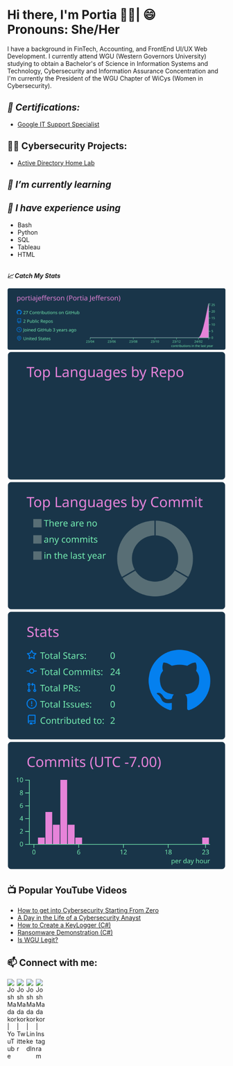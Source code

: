 <h1>Hi there, I'm Portia 👋🏾| 😄 Pronouns: She/Her<br/></h1>

I have a background in FinTech, Accounting, and FrontEnd UI/UX Web Development. I currently attend WGU (Western Governors University) studying to obtain a Bachelor's of Science in Information Systems and Technology, Cybersecurity and Information Assurance Concentration and I'm currently the President of the WGU Chapter of WiCys (Women in Cybersecurity).

*<h2>📘 Certifications:</h2>*
* [Google IT Support Specialist](https://github.com/joshmadakor1/Algorithms-Practice)
  
<h2>👨‍💻 Cybersecurity Projects:</h2>

  - [Active Directory Home Lab](https://github.com/portiajefferson/ActiveDirectoryLab/blob/main/README.md)

*<h2>🌱 I’m currently learning</h2>*

*<h2>🌟 I have experience using</h2>*
* Bash
* Python
* SQL
* Tableau
* HTML

*<br><b>📈 Catch My Stats</b></br>*



[![](https://raw.githubusercontent.com/portiajefferson/portiajefferson/main/profile-summary-card-output/cobalt/0-profile-details.svg)](https://github.com/vn7n24fzkq/github-profile-summary-cards)
[![](https://raw.githubusercontent.com/portiajefferson/portiajefferson/main/profile-summary-card-output/cobalt/1-repos-per-language.svg)](https://github.com/vn7n24fzkq/github-profile-summary-cards) [![](https://raw.githubusercontent.com/portiajefferson/portiajefferson/main/profile-summary-card-output/cobalt/2-most-commit-language.svg)](https://github.com/vn7n24fzkq/github-profile-summary-cards)
[![](https://raw.githubusercontent.com/portiajefferson/portiajefferson/main/profile-summary-card-output/cobalt/3-stats.svg)](https://github.com/vn7n24fzkq/github-profile-summary-cards) [![](https://raw.githubusercontent.com/portiajefferson/portiajefferson/main/profile-summary-card-output/cobalt/4-productive-time.svg)](https://github.com/vn7n24fzkq/github-profile-summary-cards)




<h2>📺 Popular YouTube Videos</h2>

- [How to get into Cybersecurity Starting From Zero](https://www.youtube.com/watch?v=a83ASGn_V_s)
- [A Day in the Life of a Cybersecurity Anayst](https://www.youtube.com/watch?v=uHy3oM7NnoU)
- [How to Create a KeyLogger (C#)](https://www.youtube.com/watch?v=N-L9hklSlNk)
- [Ransomware Demonstration (C#)](https://www.youtube.com/watch?v=OfvdQeh79s0)
- [Is WGU Legit?](https://www.youtube.com/watch?v=E2MwRWxDBkA)

<h2>📫 Connect with me:</h2>

[<img align="left" alt="JoshMadakor | YouTube" width="22px" src="https://cdn.jsdelivr.net/npm/simple-icons@v3/icons/youtube.svg" />][youtube]
[<img align="left" alt="JoshMadakor | Twitter" width="22px" src="https://cdn.jsdelivr.net/npm/simple-icons@v3/icons/twitter.svg" />][twitter]
[<img align="left" alt="JoshMadakor | LinkedIn" width="22px" src="https://cdn.jsdelivr.net/npm/simple-icons@v3/icons/linkedin.svg" />][linkedin]
[<img align="left" alt="JoshMadakor | Instagram" width="22px" src="https://cdn.jsdelivr.net/npm/simple-icons@v3/icons/instagram.svg" />][instagram]

[twitter]: https://twitter.com/@
[youtube]: https://www.youtube.com/c/@
[instagram]: https://www.instagram.com/@/
[linkedin]: https://linkedin.com/in/portiajefferson

<!--
**portiajefferson/portiajefferson** is a _special_ repository because its `README.md` (this file) appears on your GitHub profile.
-->
